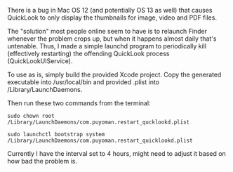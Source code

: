 There is a bug in Mac OS 12 (and potentially OS 13 as well) that causes QuickLook to only display the thumbnails for image, video and PDF files.

The "solution" most people online seem to have is to relaunch Finder whenever the problem crops up, but when it happens almost daily that's untenable. Thus, I made a simple launchd program to periodically kill (effectively restarting) the offending QuickLook process (QuickLookUIService).

To use as is, simply build the provided Xcode project. Copy the generated executable into /usr/local/bin and provided .plist into /Library/LaunchDaemons.

Then run these two commands from the terminal:

    sudo chown root /Library/LaunchDaemons/com.puyoman.restart_qucklookd.plist
    
    sudo launchctl bootstrap system /Library/LaunchDaemons/com.puyoman.restart_quicklookd.plist

Currently I have the interval set to 4 hours, might need to adjust it based on how bad the problem is.
